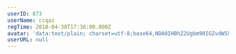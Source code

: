 ```yaml
---
userID: 873
userName: ccqaz
regTime: 2018-04-30T17:36:00.000Z
avatar: 'data:text/plain; charset=utf-8;base64,NDA0IHBhZ2Ugbm90IGZvdW5kCg=='
userURL: null
---
```



